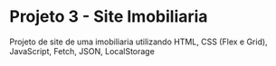 # Projeto 3 - Site Imobiliaria

Projeto de site de uma imobiliaria utilizando HTML, CSS (Flex e Grid), JavaScript, Fetch, JSON, LocalStorage